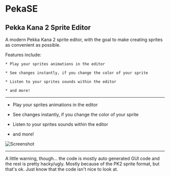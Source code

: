 # PekaSE
Pekka Kana 2 Sprite Editor
---

A modern Pekka Kana 2 sprite editor, with the goal to make creating sprites as convenient as possible.

Features include:

    * Play your sprites animations in the editor
	
    * See changes instantly, if you change the color of your sprite
	
    * Listen to your sprites sounds within the editor
	
    * and more!
---
* Play your sprites animations in the editor
    
* See changes instantly, if you change the color of your sprite
    
* Listen to your sprites sounds within the editor
    
* and more!


![Screenshot](https://i.imgur.com/KcXhkxb.png)

---
A little warning, though... the code is mostly auto generated GUI code and the rest is pretty hacky/ugly. 
Mostly because of the PK2 sprite format, but that's ok. Just know that the code isn't nice to look at.
